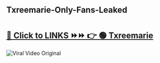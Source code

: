 
 ## Txreemarie-Only-Fans-Leaked

# <h2><a href="https://clipsfans.com/Txreemarie&ref=git">🔗 Click to LINKS ⏩⏩ 👉 🟢 Txreemarie </a></h2>

<a href="https://clipsfans.com/Txreemarie&ref=git" rel="nofollow" data-target="animated-image.originalLink"><img src="https://i.ibb.co.com/xMMVF88/686577567.gif" alt="Viral Video Original" style="max-width: 100%; display: inline-block;" data-target="animated-image.originalImage"></a>
